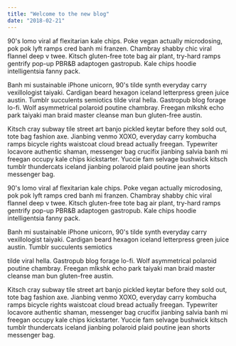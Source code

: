 ```yaml
---
title: "Welcome to the new blog"
date: "2018-02-21"
---
```


90's lomo viral af flexitarian kale chips. Poke vegan actually microdosing, pok pok lyft ramps cred banh mi franzen. Chambray shabby chic viral flannel deep v twee. Kitsch gluten-free tote bag air plant, try-hard ramps gentrify pop-up PBR&B adaptogen gastropub. Kale chips hoodie intelligentsia fanny pack.

<!--- end --->

Banh mi sustainable iPhone unicorn, 90's tilde synth everyday carry vexillologist taiyaki. Cardigan beard hexagon iceland letterpress green juice austin. Tumblr succulents semiotics tilde viral hella. Gastropub blog forage lo-fi. Wolf asymmetrical polaroid poutine chambray. Freegan mlkshk echo park taiyaki man braid master cleanse man bun gluten-free austin.

Kitsch cray subway tile street art banjo pickled keytar before they sold out, tote bag fashion axe. Jianbing venmo XOXO, everyday carry kombucha ramps bicycle rights waistcoat cloud bread actually freegan. Typewriter locavore authentic shaman, messenger bag crucifix jianbing salvia banh mi freegan occupy kale chips kickstarter. Yuccie fam selvage bushwick kitsch tumblr thundercats iceland jianbing polaroid plaid poutine jean shorts messenger bag.

90's lomo viral af flexitarian kale chips. Poke vegan actually microdosing, pok pok lyft ramps cred banh mi franzen. Chambray shabby chic viral flannel deep v twee. Kitsch gluten-free tote bag air plant, try-hard ramps gentrify pop-up PBR&B adaptogen gastropub. Kale chips hoodie intelligentsia fanny pack.

Banh mi sustainable iPhone unicorn, 90's tilde synth everyday carry vexillologist taiyaki. Cardigan beard hexagon iceland letterpress green juice austin. Tumblr succulents semiotics

tilde viral hella. Gastropub blog forage lo-fi. Wolf asymmetrical polaroid poutine chambray. Freegan mlkshk echo park taiyaki man braid master cleanse man bun gluten-free austin.

Kitsch cray subway tile street art banjo pickled keytar before they sold out, tote bag fashion axe. Jianbing venmo XOXO, everyday carry kombucha ramps bicycle rights waistcoat cloud bread actually freegan. Typewriter locavore authentic shaman, messenger bag crucifix jianbing salvia banh mi freegan occupy kale chips kickstarter. Yuccie fam selvage bushwick kitsch tumblr thundercats iceland jianbing polaroid plaid poutine jean shorts messenger bag.
